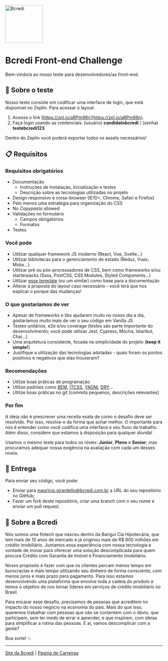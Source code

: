 <img src="logo.svg" width="120" alt="Bcredi">

# Bcredi Front-end Challenge

Bem-vindo/a ao nosso teste para desenvolvedores/as front-end.  

## :scroll: Sobre o teste
Nosso teste consiste em codificar uma interface de login, que está disponível no Zeplin. Para acessar o layout:

1. Acesse o link [https://zpl.io/aRPm98n](https://zpl.io/aRPm98n).
2. Faça login usando as credenciais: (usuário) **candidatobcredi** / (senha) **testebcredi123**.

Dentro do Zeplin você poderá exportar todos os assets necessários!


## :clipboard: Requisitos

### Requisitos obrigatórios
* Documentação
  * Instruções de instalação, inicialização e testes
  * Descrição sobre as tecnologias utilizadas no projeto
* Design responsivo e cross-browser (IE10+, Chrome, Safari e Firefox)
* Pelo menos uma estratégia para organização do CSS
* No _Copypasta_ allowed
* Validações no formulário
  * Campos obrigatórios
  * Formatos
* Testes


### Você pode
* Utilizar qualquer framework JS moderno (React, Vue, Svelte...)
* Utilizar bibliotecas para o gerenciamento de estado (Redux, Vuex, Mobx...)
* Utilizar pré ou pós-processadores de CSS, bem como frameworks e/ou starterpacks (Sass, PostCSS, CSS Modules, Styled Components...)
* Utilizar [esse template](https://github.com/elsewhencode/project-guidelines/blob/master/README.sample.md) (ou um similar) como base para a documentação
* Alterar a proposta do layout caso necessário - você terá que nos explicar o porque das mudanças!


### O que gostaríamos de ver
* Apesar de frameworks e libs ajudarem muito no nosso dia a dia, gostaríamos muito mais de ver o seu código em Vanilla JS
* Testes unitários, e2e e/ou coverage (testes são parte importante do desenvolvimento; você pode utilizar Jest, Cypress, Mocha, Istanbul, Chai...)
* Uma arquitetura consistente, focada na simplicidade do projeto (**keep it simple!**)
* Justifique a utilização das tecnologias adotadas - quais foram os pontos positivos e negativos que elas trouxeram?


### Recomendações
* Utilize boas práticas de programação
* Utilize padrões como [BEM](http://getbem.com/), [ITCSS](https://www.xfive.co/blog/itcss-scalable-maintainable-css-architecture/), [YAGNI](https://en.wikipedia.org/wiki/You_aren%27t_gonna_need_it), [DRY](https://en.wikipedia.org/wiki/Don%27t_repeat_yourself)...
* Utilize boas práticas no git (commits pequenos, descrições relevantes)


### Por fim
A ideia não é prescrever uma receita exata de como o desafio deve ser resolvido. Por isso, resolva-o da forma que achar melhor. O importante para nós é entender como você codifica uma interface e seu fluxo de trabalho. Além disso, considere que estamos à disposição para qualquer dúvida!

Usamos o mesmo teste para todos os níveis: **Junior**, **Pleno** e **Senior**; mas procuramos adequar nossa exigência na avaliação com cada um desses níveis.


## :rocket: Entrega
Para enviar seu código, você pode:

* Enviar para [mauricio.girardello@bcredi.com.br](mailto:mauricio.girardello@bcredi.com.br) a URL do seu repositório no GitHub;
* Fazer um fork deste repositório, criar uma branch com o seu nome e enviar um pull request.


## :busts_in_silhouette: Sobre a Bcredi
Nós somos uma fintech que nasceu dentro da Barigui Cia Hipotecária, que tem mais de 10 anos de mercado e já originou mais de R$ 600 milhões em crédito imobiliário. Juntamos essa experiência com nossa tecnologia e vontade de inovar para oferecer uma solução descomplicada para quem procura Crédito com Garantia de Imóvel e Financiamento Imobiliário. 

Nosso propósito é fazer com que os clientes percam menos tempo em burocracias e mais tempo utilizando seu dinheiro de forma consciente, com menos juros e mais prazo para pagamento. Para isso estamos desenvolvendo uma plataforma que envolve toda a cadeia do produto e temos o objetivo de nos tornar líderes em serviços de crédito imobiliário no Brasil.

Para encarar esse desafio, precisamos de pessoas que acreditem no impacto do nosso negócio na economia do país. Mais do que isso, queremos trabalhar com pessoas que não se contentem com o óbvio, que participem, sem ter medo de errar e aprender, e que inspirem, com ideias para simplificar a rotina das pessoas. E aí, vamos descomplicar com a gente?  

Boa sorte! :boom:

---

[Site da Bcredi](https://bcredi.com.br) | [Página de Carreiras](https://bcredi.gupy.io/)